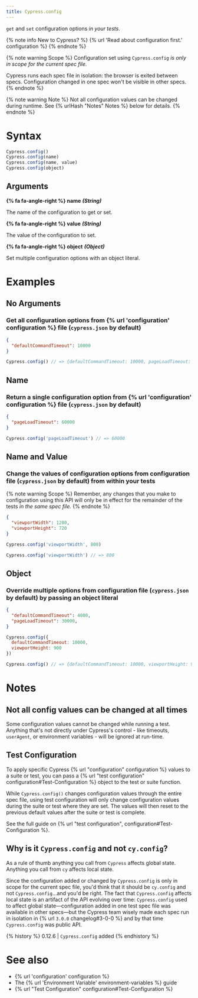 ```yaml
---
title: Cypress.config
---
```


`get` and `set` configuration options *in your tests*.

{% note info New to Cypress? %}
{% url 'Read about configuration first.' configuration %}
{% endnote %}

{% note warning Scope %}
Configuration set using `Cypress.config` _is only in scope for the current spec file._

Cypress runs each spec file in isolation: the browser is exited between specs. Configuration changed in one spec won't be visible in other specs.
{% endnote %}

{% note warning Note %}
Not all configuration values can be changed during runtime. See {% urlHash "Notes" Notes %} below for details.
{% endnote %}

# Syntax

```javascript
Cypress.config()
Cypress.config(name)
Cypress.config(name, value)
Cypress.config(object)
```

## Arguments

**{% fa fa-angle-right %} name**  ***(String)***

The name of the configuration to get or set.

**{% fa fa-angle-right %} value**  ***(String)***

The value of the configuration to set.

**{% fa fa-angle-right %} object**  ***(Object)***

Set multiple configuration options with an object literal.

# Examples

## No Arguments

### Get all configuration options from {% url 'configuration' configuration %} file (`cypress.json` by default)

```json
{
  "defaultCommandTimeout": 10000
}
```

<!-- textlint-disable -->

```javascript
Cypress.config() // => {defaultCommandTimeout: 10000, pageLoadTimeout: 30000, ...}
```
<!-- textlint-enable -->

## Name

### Return a single configuration option from {% url 'configuration' configuration %} file (`cypress.json` by default)

```json
{
  "pageLoadTimeout": 60000
}
```

```javascript
Cypress.config('pageLoadTimeout') // => 60000
```

## Name and Value

### Change the values of configuration options from configuration file (`cypress.json` by default) from within your tests

{% note warning Scope %}
Remember, any changes that you make to configuration using this API will only be in effect for the remainder of the tests _in the same spec file._
{% endnote %}

```json
{
  "viewportWidth": 1280,
  "viewportHeight": 720
}
```

```javascript
Cypress.config('viewportWidth', 800)

Cypress.config('viewportWidth') // => 800
```

## Object

### Override multiple options from configuration file (`cypress.json` by default) by passing an object literal

```json
{
  "defaultCommandTimeout": 4000,
  "pageLoadTimeout": 30000,
}
```

```javascript
Cypress.config({
  defaultCommandTimeout: 10000,
  viewportHeight: 900
})

Cypress.config() // => {defaultCommandTimeout: 10000, viewportHeight: 900, ...}
```

# Notes

## Not all config values can be changed at all times

Some configuration values cannot be changed while running a test. Anything that's not directly under Cypress's control - like timeouts, `userAgent`, or environment variables - will be ignored at run-time.

## Test Configuration

To apply specific Cypress {% url "configuration" configuration %} values to a suite or test, you can pass a {% url "test configuration" configuration#Test-Configuration %} object to the test or suite function.

While `Cypress.config()` changes configuration values through the entire spec file, using test configuration will only change configuration values during the suite or test where they are set. The values will then reset to the previous default values after the suite or test is complete.

See the full guide on {% url "test configuration", configuration#Test-Configuration %}.

## Why is it `Cypress.config` and not `cy.config`?

As a rule of thumb anything you call from `Cypress` affects global state. Anything you call from `cy` affects local state.

Since the configuration added or changed by `Cypress.config` is only in scope for the current spec file, you'd think that it should be `cy.config` and not `Cypress.config`&hellip;and you'd be right. The fact that `Cypress.config` affects local state is an artifact of the API evolving over time: `Cypress.config` used to affect global state&mdash;configuration added in one test spec file was available in other specs&mdash;but the Cypress team wisely made each spec run in isolation in {% url `3.0.0` changelog#3-0-0 %} and by that time `Cypress.config` was public API.

{% history %}
0.12.6 | `Cypress.config` added
{% endhistory %}

# See also

- {% url 'configuration' configuration %}
- The {% url 'Environment Variable' environment-variables %} guide
- {% url "Test Configuration" configuration#Test-Configuration %}
